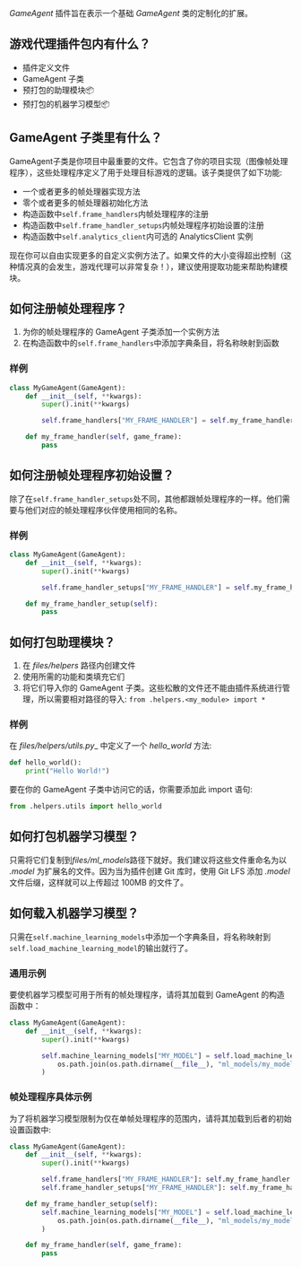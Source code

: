 _GameAgent_ 插件旨在表示一个基础 _GameAgent_ 类的定制化的扩展。

## 游戏代理插件包内有什么？

* 插件定义文件
* GameAgent 子类
* 预打包的助理模块📦
* 预打包的机器学习模型📦

## GameAgent 子类里有什么？

GameAgent子类是你项目中最重要的文件。它包含了你的项目实现（图像帧处理程序），这些处理程序定义了用于处理目标游戏的逻辑。该子类提供了如下功能:

* 一个或者更多的帧处理器实现方法
* 零个或者更多的帧处理器初始化方法
* 构造函数中`self.frame_handlers`内帧处理程序的注册
* 构造函数中`self.frame_handler_setups`内帧处理程序初始设置的注册
* 构造函数中`self.analytics_client`内可选的 AnalyticsClient 实例

现在你可以自由实现更多的自定义实例方法了。如果文件的大小变得超出控制（这种情况真的会发生，游戏代理可以非常复杂！），建议使用提取功能来帮助构建模块。

## 如何注册帧处理程序？

1. 为你的帧处理程序的 GameAgent 子类添加一个实例方法
2. 在构造函数中的`self.frame_handlers`中添加字典条目，将名称映射到函数

### 样例 

```python
class MyGameAgent(GameAgent):
    def __init__(self, **kwargs):
        super().init(**kwargs)

        self.frame_handlers["MY_FRAME_HANDLER"] = self.my_frame_handler

    def my_frame_handler(self, game_frame):
        pass
```

## 如何注册帧处理程序初始设置？

除了在`self.frame_handler_setups`处不同，其他都跟帧处理程序的一样。他们需要与他们对应的帧处理程序伙伴使用相同的名称。

### 样例

```python
class MyGameAgent(GameAgent):
    def __init__(self, **kwargs):
        super().init(**kwargs)

        self.frame_handler_setups["MY_FRAME_HANDLER"] = self.my_frame_handler_setup

    def my_frame_handler_setup(self):
        pass
```

## 如何打包助理模块？

1. 在 *files/helpers* 路径内创建文件
2. 使用所需的功能和类填充它们
3. 将它们导入你的 GameAgent 子类。这些松散的文件还不能由插件系统进行管理，所以需要相对路径的导入: `from .helpers.<my_module> import *`

### 样例

在 *files/helpers/utils.py*_ 中定义了一个 *hello_world* 方法:

```python
def hello_world():
    print("Hello World!")
```

要在你的 GameAgent 子类中访问它的话，你需要添加此 import 语句:

```python
from .helpers.utils import hello_world
```

## 如何打包机器学习模型？

只需将它们复制到*files/ml_models*路径下就好。我们建议将这些文件重命名为以 _.model_ 为扩展名的文件。因为当为插件创建 Git 库时，使用 Git LFS 添加 _.model_ 文件后缀，这样就可以上传超过 100MB 的文件了。

## 如何载入机器学习模型？

只需在`self.machine_learning_models`中添加一个字典条目，将名称映射到`self.load_machine_learning_model`的输出就行了。

### 通用示例

要使机器学习模型可用于所有的帧处理程序，请将其加载到 GameAgent 的构造函数中：

```python
class MyGameAgent(GameAgent):
    def __init__(self, **kwargs):
        super().init(**kwargs)

        self.machine_learning_models["MY_MODEL"] = self.load_machine_learning_model(
            os.path.join(os.path.dirname(__file__), "ml_models/my_model.model")
        )
```

### 帧处理程序具体示例

为了将机器学习模型限制为仅在单帧处理程序的范围内，请将其加载到后者的初始设置函数中:

```python
class MyGameAgent(GameAgent):
    def __init__(self, **kwargs):
        super().init(**kwargs)

        self.frame_handlers["MY_FRAME_HANDLER"]: self.my_frame_handler
        self.frame_handler_setups["MY_FRAME_HANDLER"]: self.my_frame_handler_setup

    def my_frame_handler_setup(self):
        self.machine_learning_models["MY_MODEL"] = self.load_machine_learning_model(
            os.path.join(os.path.dirname(__file__), "ml_models/my_model.model")
        )

    def my_frame_handler(self, game_frame):
        pass
```